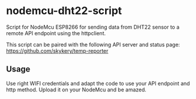 # nodemcu-dht22-script
Script for NodeMcu ESP8266 for sending data from DHT22 sensor to a remote API endpoint using the httpclient.

This script can be paired with the following API server and status page: https://github.com/skykery/temp-reporter

## Usage
Use right WIFI credentials and adapt the code to use your API endpoint and http method. Upload it on your NodeMcu and be amazed.
